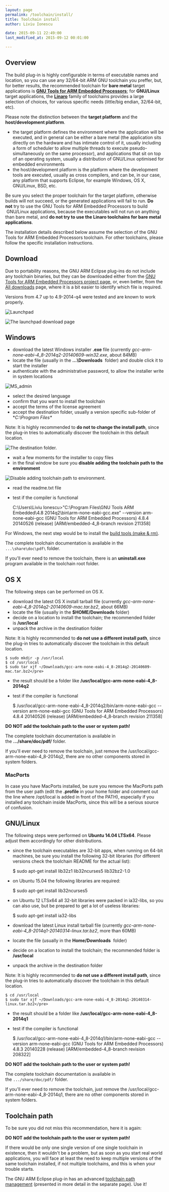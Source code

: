 ```yaml
---
layout: page
permalink: /toolchain/install/
title: Toolchain install
author: Liviu Ionescu

date: 2015-09-11 22:49:00
last_modified_at: 2015-09-12 00:01:00

---
```



## Overview

The build plug-in is highly configurable in terms of executable names and location, so you can use any 32/64-bit ARM GNU toolchain you preffer, but, for better results, the recommended toolchain for **bare metal** target applications is [**GNU Tools for ARM Embedded Processors**][1]; for **GNU/Linux** target applications, the **[Linaro][2]** family of toolchains provides a large selection of choices, for various specific needs (little/big endian, 32/64-bit, etc).

Please note the distinction between the **target platform** and the **host/development platform**.

* the target platform defines the environment where the application will be executed, and in general can be either a bare metal (the application sits directly on the hardware and has intimate control of it, usually including a form of scheduler to allow multiple threads to execute pseudo-simultaneously on the same processor), and applications that sit on top of an operating system, usually a distribution of GNU/Linux optimised for embedded environments
* the host/development platform is the platform where the development tools are executed, usually as cross compilers, and can be, in our case, any platform that supports Eclipse, for example Windows, OS X, GNU/Linux, BSD, etc.

Be sure you select the proper toolchain for the target platform, otherwise builds will not succeed, or the generated applications will fail to run. **Do not** try to use the GNU Tools for ARM Embedded Processors to build  GNU/Linux applications, because the executables will not run on anything than bare metal, and **do not try to use the Linaro toolchains for bare metal applications**.

The installation details described below assume the selection of the GNU Tools for ARM Embedded Processors toolchain. For other toolchains, please follow the specific installation instructions.

## Download

Due to portability reasons, the GNU ARM Eclipse plug-ins do not include any toolchain binaries, but they can be downloaded either from the [GNU Tools for ARM Embedded Processors project page](http://launchpad.net/gcc-arm-embedded), or, even better, from the [All downloads](http://launchpad.net/gcc-arm-embedded/+download) page, where it is a bit easier to identify which file is required.

Versions from 4.7 up to 4.9-2014-q4 were tested and are known to work properly.

![Launchpad](http://gnuarmeclipse.livius.net/blog/wp-content/uploads/2014/01/Launchpad.png)


![The launchpad download page](http://gnuarmeclipse.livius.net/blog/wp-content/uploads/2014/01/LaunchpadDownloads.png)

## Windows

* download the latest Windows installer **.exe** file (currently *gcc-arm-none-eabi-4_8-2014q2-20140609-win32.exe*, about 84MB)
* locate the file (usually in the **...\Downloads**  folder) and double click it to start the installer
* authenticate with the administrative password, to allow the installer write in system locations

![MS_admin](http://gnuarmeclipse.livius.net/blog/wp-content/uploads/2014/01/MS_admin.png)

* select the desired language
* confirm that you want to install the toolchain
* accept the terms of the license agreement
* accept the destination folder, usually a version specific sub-folder of **C:\Program Files\**

Note: It is highly recommended to **do not to change the install path**, since the plug-in tries to automatically discover the toolchain in this default location.

![The destination folder.](http://gnuarmeclipse.livius.net/blog/wp-content/uploads/2014/01/MS_destination_location.png)

* wait a few moments for the installer to copy files
* in the final window be sure you **disable adding the toolchain path to the environment**

![Disable adding toolchain path to environment.](http://gnuarmeclipse.livius.net/blog/wp-content/uploads/2014/01/MS_finish.png)

* read the readme.txt file
* test if the compiler is functional

	C:\Users\Liviu Ionescu&gt;"C:\Program Files\GNU Tools ARM Embedded\4.8 2014q2\bin\arm-none-eabi-gcc.exe" --version
	arm-none-eabi-gcc (GNU Tools for ARM Embedded Processors) 4.8.4 20140526 (release) [ARM/embedded-4_8-branch revision 211358]

For Windows, the next step would be to install the [build tools (make & rm)](/blog/build-tools-windows/).

The complete toolchain documentation is available in the `...\share\doc\pdf\` folder.

If you'll ever need to remove the toolchain, there is an **uninstall.exe** program available in the toolchain root folder.

## OS X

The following steps can be performed on OS X.

* download the latest OS X install tarball file (currently *gcc-arm-none-eabi-4_8-2014q2-20140609-mac.tar.bz2*, about 66MB)
* locate the file (usually in the **$HOME/Downloads** folder)
* decide on a location to install the toolchain; the recommended folder is **/usr/local**
* unpack the archive in the destination folder

Note: It is highly recommended to **do not use a different install path**, since the plug-in tries to automatically discover the toolchain in this default location.

	$ sudo mkdir -p /usr/local
	$ cd /usr/local
	$ sudo tar xjf ~/Downloads/gcc-arm-none-eabi-4_8-2014q2-20140609-mac.tar.bz2</pre>

* the result should be a folder like **/usr/local/gcc-arm-none-eabi-4_8-2014q2**
* test if the compiler is functional

  	$ /usr/local/gcc-arm-none-eabi-4\_8-2014q2/bin/arm-none-eabi-gcc --version
  	arm-none-eabi-gcc (GNU Tools for ARM Embedded Processors) 4.8.4 20140526 (release) [ARM/embedded-4_8-branch revision 211358]

**DO NOT add the toolchain path to the user or system path!**

The complete toolchain documentation is available in the **.../share/doc/pdf/** folder.

If you'll ever need to remove the toolchain, just remove the /usr/local/gcc-arm-none-eabi-4_8-2014q2, there are no other components stored in system folders.

### MacPorts

In case you have MacPorts installed, be sure you remove the MacPorts path from the user path (edit the **.profile** in your home folder and comment out the line where /opt/local is added in front of the PATH), especially if you installed any toolchain inside MacPorts, since this will be a serious source of confusion.

## GNU/Linux

The following steps were performed on **Ubuntu 14.04 LTSx64**. Please adjust them accordingly for other distributions.

* since the toolchain executables are 32-bit apps, when running on 64-bit machines, be sure you install the following 32-bit libraries (for different versions check the toolchain README for the actual list):

	$ sudo apt-get install lib32z1 lib32ncurses5 lib32bz2-1.0

* on Ubuntu 15.04 the following libraries are required:

	$ sudo apt-get install lib32ncurses5

* on Ubuntu 12 LTSx64 all 32-bit libraries were packed in ia32-libs, so you can also use, but be prepared to get a lot of useless libraries:

	$ sudo apt-get install ia32-libs

* download the latest Linux install tarball file (currently *gcc-arm-none-eabi-4_8-2014q1-20140314-linux.tar.bz2*, more than 60MB)
* locate the file (usually in the **Home/Downloads**  folder)
* decide on a location to install the toolchain; the recommended folder is **/usr/local**
* unpack the archive in the destination folder

Note: It is highly recommended to **do not use a different install path**, since the plug-in tries to automatically discover the toolchain in this default location.

	$ cd /usr/local
	$ sudo tar xjf ~/Downloads/gcc-arm-none-eabi-4_8-2014q1-20140314-linux.tar.bz2</pre>

* the result should be a folder like **/usr/local/gcc-arm-none-eabi-4_8-2014q1**
* test if the compiler is functional

	$ /usr/local/gcc-arm-none-eabi-4\_8-2014q1/bin/arm-none-eabi-gcc --version
	arm-none-eabi-gcc (GNU Tools for ARM Embedded Processors) 4.8.3 20140228 (release) [ARM/embedded-4_8-branch revision 208322]

**DO NOT add the toolchain path to the user or system path!**

The complete toolchain documentation is available in the `.../share/doc/pdf/` folder.

If you'll ever need to remove the toolchain, just remove the /usr/local/gcc-arm-none-eabi-4_8-2014q1, there are no other components stored in system folders.

## Toolchain path

To be sure you did not miss this recommendation, here it is again:

**DO NOT add the toolchain path to the user or system path!**

If there would be only one single version of one single toolchain in existence, then it wouldn't be a problem, but as soon as you start real world applications, you will face at least the need to keep multiple versions of the same toolchain installed, if not multiple toolchains, and this is when your trouble starts.

The GNU ARM Eclipse plug-in has an advanced [toolchain path management][3] (presented in more detail in the separate page). Use it!

 [1]: http://launchpad.net/gcc-arm-embedded
 [2]: http://www.linaro.org/downloads/
 [3]: /blog/toolchain-path/ "Toolchain path management"